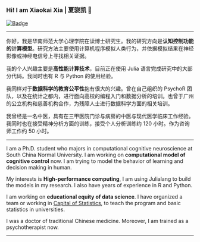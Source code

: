 ### Hi! I am Xiaokai Xia | 夏骁凯 👋
[![Badge](https://img.shields.io/badge/link-996.icu-%23FF4D5B.svg?style=flat-square)](https://996.icu/)

---

你好，我是华南师范大学心理学院在读博士研究生。我的研究方向是**认知控制功能的计算模型**。研究方法主要使用计算机程序模拟人类行为，并依据模拟结果在神经影像或神经电信号上寻找相关证据。

我的个人兴趣主要是**高性能计算技术**，目前正在使用 Julia 语言完成研究中的大部分代码。我同时也有 R 与 Python 的使用经验。

我同样对于**数据科学的教育公平性**抱有很大的兴趣。曾在自己组织的 PsychoR 团队，以及在统计之都内，进行面向高校的编程入门和数据分析的培训。也曾于广州的公立机构和慈善机构合作，为残障人士进行数据科学方面的相关培训。

我曾经是一名中医，具有在三甲医院门诊与病房的中医与现代医学临床工作经验。我同时也在接受精神分析方面的训练，接受个人分析训练约 120 小时。作为咨询师工作约 50 小时。

---

I am a Ph.D. student who majors in computational cognitive neuroscience at South China Normal University. I am working on **computational model of cognitive control** now. I am trying to model the behavior of learning and decision making in human.

My interests is **High-performance computing**, I am using Julialang to build the models in my research. I also have years of experience in R and Python.

I am working on **educational equity of data science**. I have organized a team or working in [Capital of Statistics](https://cosx.org), to teach the program and basic statistics in universities.

I was a doctor of traditional Chinese medicine. Moreover, I am trained as a psychotherapist now.

---
